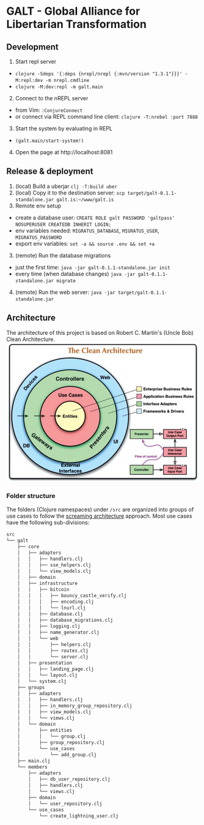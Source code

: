 # GALT - Global Alliance for Libertarian Transformation

## Development

1. Start repl server
  - `clojure -Sdeps '{:deps {nrepl/nrepl {:mvn/version "1.3.1"}}}' -M:repl:dev -m nrepl.cmdline`
  - `clojure -M:dev:repl -m galt.main`
2. Connect to the nREPL server
  - from Vim: `:ConjureConnect`
  - or connect via REPL command line client: `clojure -T:nrebel :port 7888`
3. Start the system by evaluating in REPL
  - `(galt.main/start-system!)`
4. Open the page at http://localhost:8081

## Release & deployment

1. (local) Build a uberjar `clj -T:build uber`
2. (local) Copy it to the destination server: `scp target/galt-0.1.1-standalone.jar galt.is:~/www/galt.is`
3. Remote env setup
  - create a database user: `CREATE ROLE galt PASSWORD 'galtpass' NOSUPERUSER CREATEDB INHERIT LOGIN;`
  - env variables needed: `MIGRATUS_DATABASE`, `MIGRATUS_USER`, `MIGRATUS_PASSWORD`
  - export env variables: `set -a && source .env && set +a`
3. (remote) Run the database migrations
  - just the first time: `java -jar galt-0.1.1-standalone.jar init`
  - every time (when database changes) `java -jar galt-0.1.1-standalone.jar migrate`
4. (remote) Run the web server: `java -jar target/galt-0.1.1-standalone.jar`

## Architecture

The architecture of this project is based on Robert C. Martin's (Uncle Bob) Clean Architecture.
![Clean architecture diagram](docs/clean-architecture.png)

### Folder structure

The folders (Clojure namespaces) under `/src` are organized into groups of use cases to follow the [screaming architecture](https://blog.cleancoder.com/uncle-bob/2011/09/30/Screaming-Architecture.html) approach. Most use cases have the following sub-divisions:
```
src
└── galt
    ├── core
    │   ├── adapters
    │   │   ├── handlers.clj
    │   │   ├── sse_helpers.clj
    │   │   └── view_models.clj
    │   ├── domain
    │   ├── infrastructure
    │   │   ├── bitcoin
    │   │   │   ├── bouncy_castle_verify.clj
    │   │   │   ├── encoding.clj
    │   │   │   └── lnurl.clj
    │   │   ├── database.clj
    │   │   ├── database_migrations.clj
    │   │   ├── logging.clj
    │   │   ├── name_generator.clj
    │   │   └── web
    │   │       ├── helpers.clj
    │   │       ├── routes.clj
    │   │       └── server.clj
    │   ├── presentation
    │   │   ├── landing_page.clj
    │   │   └── layout.clj
    │   └── system.clj
    ├── groups
    │   ├── adapters
    │   │   ├── handlers.clj
    │   │   ├── in_memory_group_repository.clj
    │   │   ├── view_models.clj
    │   │   └── views.clj
    │   └── domain
    │       ├── entities
    │       │   └── group.clj
    │       ├── group_repository.clj
    │       └── use_cases
    │           └── add_group.clj
    ├── main.clj
    └── members
        ├── adapters
        │   ├── db_user_repository.clj
        │   ├── handlers.clj
        │   └── views.clj
        ├── domain
        │   └── user_repository.clj
        └── use_cases
            └── create_lightning_user.clj
```

